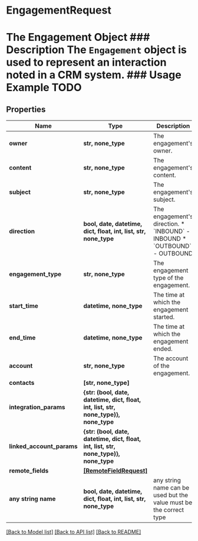 # EngagementRequest

# The Engagement Object ### Description The `Engagement` object is used to represent an interaction noted in a CRM system. ### Usage Example TODO

## Properties
Name | Type | Description | Notes
------------ | ------------- | ------------- | -------------
**owner** | **str, none_type** | The engagement&#39;s owner. | [optional] 
**content** | **str, none_type** | The engagement&#39;s content. | [optional] 
**subject** | **str, none_type** | The engagement&#39;s subject. | [optional] 
**direction** | **bool, date, datetime, dict, float, int, list, str, none_type** | The engagement&#39;s direction.  * &#x60;INBOUND&#x60; - INBOUND * &#x60;OUTBOUND&#x60; - OUTBOUND | [optional] 
**engagement_type** | **str, none_type** | The engagement type of the engagement. | [optional] 
**start_time** | **datetime, none_type** | The time at which the engagement started. | [optional] 
**end_time** | **datetime, none_type** | The time at which the engagement ended. | [optional] 
**account** | **str, none_type** | The account of the engagement. | [optional] 
**contacts** | **[str, none_type]** |  | [optional] 
**integration_params** | **{str: (bool, date, datetime, dict, float, int, list, str, none_type)}, none_type** |  | [optional] 
**linked_account_params** | **{str: (bool, date, datetime, dict, float, int, list, str, none_type)}, none_type** |  | [optional] 
**remote_fields** | [**[RemoteFieldRequest]**](RemoteFieldRequest.md) |  | [optional] 
**any string name** | **bool, date, datetime, dict, float, int, list, str, none_type** | any string name can be used but the value must be the correct type | [optional]

[[Back to Model list]](../README.md#documentation-for-models) [[Back to API list]](../README.md#documentation-for-api-endpoints) [[Back to README]](../README.md)


